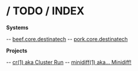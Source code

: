 # / TODO / INDEX

**Systems**

-- [beef.core.destinatech](/destinatech/todo/systems/beef.md)
-- [pork.core.destinatech](/destinatech/todo/systems/pork.md)

**Projects**

-- [cr(1) aka Cluster Run](/destinatech/todo/projects/cr.md)
-- [minidiff(1) aka... Minidiff!](/destinatech/todo/projects/cr.md)

<!--
vim: ts=2 sw=2 et fdm=marker :
-->
